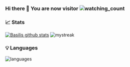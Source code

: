 ### Hi there 👋 You are now visitor <img src="https://komarev.com/ghpvc/?username=Basilakis&color=brightgreen" alt="watching_count" />

<!--
**Basilakis/basilakis** is a ✨ _special_ ✨ repository because its `README.md` (this file) appears on your GitHub profile.

Here are some ideas to get you started:

- 🔭 I’m currently working on ...
- 🌱 I’m currently learning ...
- 👯 I’m looking to collaborate on ...
- 🤔 I’m looking for help with ...
- 💬 Ask me about ...
- 📫 How to reach me: ...
- 😄 Pronouns: ...
- ⚡ Fun fact: ...
-->
### 📈 Stats 
 
[![Basilis github stats](https://github-readme-stats.vercel.app/api?username=Basilakis&theme=cobalt&show_icons=true&title_color=2ED3EA)](https://github.com/ArturFranco/github-readme-stats)
<img src="https://github-readme-streak-stats.herokuapp.com/?user=Basilakis&theme=tokyonight" alt="mystreak"/>

### 💡  Languages 
![languages](https://github-readme-stats.vercel.app/api/top-langs/?username=Basilakis&hide=scss&layout=compact&theme=cobalt&title_color=2ED3EA)
